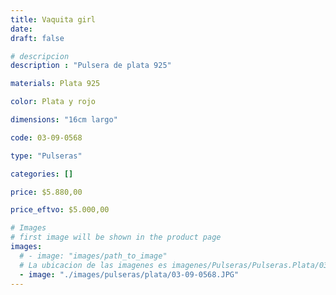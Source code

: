 ```yaml
---
title: Vaquita girl
date: 
draft: false

# descripcion
description : "Pulsera de plata 925"

materials: Plata 925

color: Plata y rojo

dimensions: "16cm largo"

code: 03-09-0568

type: "Pulseras"

categories: []

price: $5.880,00

price_eftvo: $5.000,00

# Images
# first image will be shown in the product page
images:
  # - image: "images/path_to_image"
  # La ubicacion de las imagenes es imagenes/Pulseras/Pulseras.Plata/03-09-0568-vaquita-girl
  - image: "./images/pulseras/plata/03-09-0568.JPG"
---
```

